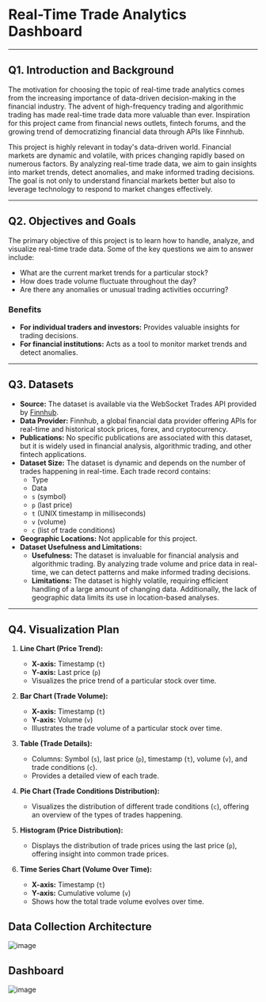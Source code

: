 # Real-Time Trade Analytics Dashboard

---

## Q1. Introduction and Background
The motivation for choosing the topic of real-time trade analytics comes from the increasing importance of data-driven decision-making in the financial industry. The advent of high-frequency trading and algorithmic trading has made real-time trade data more valuable than ever. Inspiration for this project came from financial news outlets, fintech forums, and the growing trend of democratizing financial data through APIs like Finnhub.

This project is highly relevant in today's data-driven world. Financial markets are dynamic and volatile, with prices changing rapidly based on numerous factors. By analyzing real-time trade data, we aim to gain insights into market trends, detect anomalies, and make informed trading decisions. The goal is not only to understand financial markets better but also to leverage technology to respond to market changes effectively.

---

## Q2. Objectives and Goals
The primary objective of this project is to learn how to handle, analyze, and visualize real-time trade data. Some of the key questions we aim to answer include:
- What are the current market trends for a particular stock?
- How does trade volume fluctuate throughout the day?
- Are there any anomalies or unusual trading activities occurring?

### Benefits
- **For individual traders and investors:** Provides valuable insights for trading decisions.
- **For financial institutions:** Acts as a tool to monitor market trends and detect anomalies.

---

## Q3. Datasets
- **Source:** The dataset is available via the WebSocket Trades API provided by [Finnhub](https://finnhub.io/docs/api/websocket-trades).
- **Data Provider:** Finnhub, a global financial data provider offering APIs for real-time and historical stock prices, forex, and cryptocurrency.
- **Publications:** No specific publications are associated with this dataset, but it is widely used in financial analysis, algorithmic trading, and other fintech applications.
- **Dataset Size:** The dataset is dynamic and depends on the number of trades happening in real-time. Each trade record contains:
  - Type
  - Data
  - `s` (symbol)
  - `p` (last price)
  - `t` (UNIX timestamp in milliseconds)
  - `v` (volume)
  - `c` (list of trade conditions)
- **Geographic Locations:** Not applicable for this project.
- **Dataset Usefulness and Limitations:**
  - **Usefulness:** The dataset is invaluable for financial analysis and algorithmic trading. By analyzing trade volume and price data in real-time, we can detect patterns and make informed trading decisions.
  - **Limitations:** The dataset is highly volatile, requiring efficient handling of a large amount of changing data. Additionally, the lack of geographic data limits its use in location-based analyses.

---

## Q4. Visualization Plan
1. **Line Chart (Price Trend):** 
   - **X-axis:** Timestamp (`t`)
   - **Y-axis:** Last price (`p`)
   - Visualizes the price trend of a particular stock over time.

2. **Bar Chart (Trade Volume):**
   - **X-axis:** Timestamp (`t`)
   - **Y-axis:** Volume (`v`)
   - Illustrates the trade volume of a particular stock over time.

3. **Table (Trade Details):**
   - Columns: Symbol (`s`), last price (`p`), timestamp (`t`), volume (`v`), and trade conditions (`c`).
   - Provides a detailed view of each trade.

4. **Pie Chart (Trade Conditions Distribution):**
   - Visualizes the distribution of different trade conditions (`c`), offering an overview of the types of trades happening.

5. **Histogram (Price Distribution):**
   - Displays the distribution of trade prices using the last price (`p`), offering insight into common trade prices.

6. **Time Series Chart (Volume Over Time):**
   - **X-axis:** Timestamp (`t`)
   - **Y-axis:** Cumulative volume (`v`)
   - Shows how the total trade volume evolves over time.

## Data Collection Architecture
![image](https://github.com/user-attachments/assets/03020c7f-7cc2-4aa9-b8ae-dee440f170c2)

## Dashboard
![image](https://github.com/user-attachments/assets/0b68d7bc-e14b-4507-b24f-1521096742e0)

